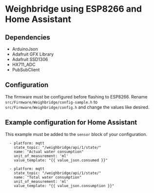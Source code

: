 # Weighbridge using ESP8266 and Home Assistant

## Dependencies

* ArduinoJson
* Adafruit GFX Library
* Adafruit SSD1306
* HX711_ADC
* PubSubClient

## Configuration

The firmware must be configured before flashing to ESP8266. Rename `src/Firmware/Weighbridge/config-sample.h` to `src/Firmware/Weighbridge/config.h` and change the values like desired.

## Example configuration for Home Assistant

This example must be added to the `sensor` block of your configuration.

      - platform: mqtt
        state_topic: "/weighbridge/api/1/state/"
        name: "Actual water consumption"
        unit_of_measurement: 'ml'
        value_template: "{{ value_json.consumed }}"

      - platform: mqtt
        state_topic: "/weighbridge/api/1/state/"
        name: "Total water consumption"
        unit_of_measurement: 'ml'
        value_template: "{{ value_json.consumption }}"
